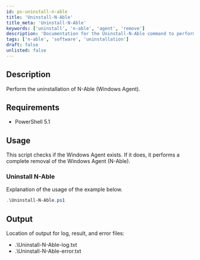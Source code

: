 ```yaml
---
id: ps-uninstall-n-able
title: 'Uninstall-N-Able'
title_meta: 'Uninstall-N-Able'
keywords: ['uninstall', 'n-able', 'agent', 'remove']
description: 'Documentation for the Uninstall-N-Able command to perform the uninstallation of the N-Able Windows Agent.'
tags: ['n-able', 'software', 'uninstallation']
draft: false
unlisted: false
---
```


## Description
Perform the uninstallation of N-Able (Windows Agent).

## Requirements
- PowerShell 5.1

## Usage
This script checks if the Windows Agent exists. If it does, it performs a complete removal of the Windows Agent (N-Able).

### Uninstall N-Able
Explanation of the usage of the example below.

```powershell
.\Uninstall-N-Able.ps1
```

## Output
Location of output for log, result, and error files:

- .\Uninstall-N-Able-log.txt
- .\Uninstall-N-Able-error.txt